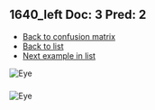 ## 1640_left Doc: 3 Pred: 2
- [Back to confusion matrix](https://github.com/juliandewit/kaggle_retinopathy/blob/master/matrix.md)
- [Back to list](https://github.com/juliandewit/kaggle_retinopathy/blob/master/lists/32/list.md)
- [Next example in list](https://github.com/juliandewit/kaggle_retinopathy/blob/master/lists/32/16/16412_left.md)

![Eye](https://retinopaty.blob.core.windows.net/size1024/1640_left_3.jpeg)

### 

![Eye]()
